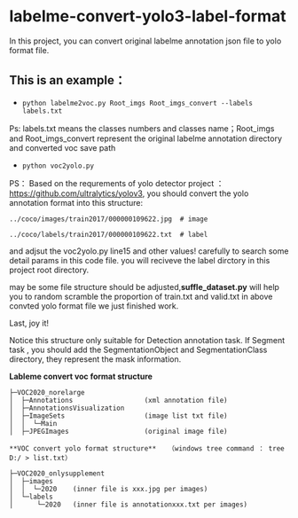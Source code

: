 # labelme-convert-yolo3-label-format
In this project, you can convert original labelme annotation json file to yolo format file.


## This is an example：

- ```python labelme2voc.py Root_imgs Root_imgs_convert --labels labels.txt```

Ps: labels.txt means the classes numbers and classes name；Root_imgs and Root_imgs_convert represent the original labelme annotation directory and converted voc save path

- ```python voc2yolo.py```

PS： Based on the requrements of yolo detector project ：https://github.com/ultralytics/yolov3, you should convert the yolo annotation format into this structure:

```
../coco/images/train2017/000000109622.jpg  # image

../coco/labels/train2017/000000109622.txt  # label
```

and adjsut the voc2yolo.py line15 and other values! carefully to search some detail params in this code file. you will reciveve the label dirctory in this project root directory.

may be some file structure should be adjusted,**suffle_dataset.py** will help you to random scramble the proportion of train.txt and valid.txt in above convted yolo format file we just finished work.

Last, joy it!

Notice this structure only suitable for Detection annotation task. If Segment task , you should add the SegmentationObject and SegmentationClass directory, they represent the mask information.

**Lableme convert voc format structure** 
```
├─VOC2020_norelarge
│  ├─Annotations                  (xml annotation file)
│  ├─AnnotationsVisualization    
│  ├─ImageSets                    (image list txt file)
│  │  └─Main
│  ├─JPEGImages                   (original image file)
```
```
**VOC convert yolo format structure**   （windows tree command ： tree D:/ > list.txt）

├─VOC2020_onlysupplement
│  ├─images
│  │  └─2020    (inner file is xxx.jpg per images)
│  └─labels
│      └─2020   (inner file is annotationxxx.txt per images)
```
